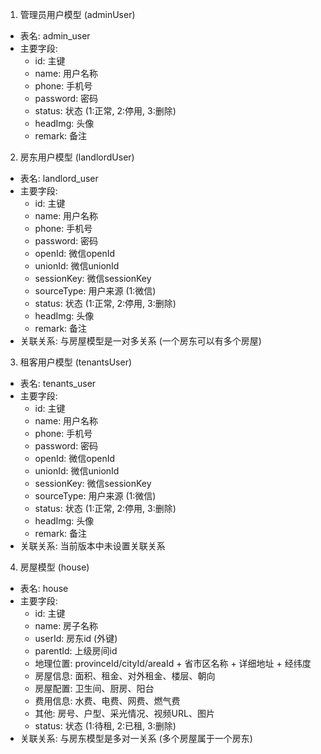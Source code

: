 1. 管理员用户模型 (adminUser)

  - 表名: admin_user
  - 主要字段:
    - id: 主键
    - name: 用户名称
    - phone: 手机号
    - password: 密码
    - status: 状态 (1:正常, 2:停用, 3:删除)
    - headImg: 头像
    - remark: 备注

  2. 房东用户模型 (landlordUser)

  - 表名: landlord_user
  - 主要字段:
    - id: 主键
    - name: 用户名称
    - phone: 手机号
    - password: 密码
    - openId: 微信openId
    - unionId: 微信unionId
    - sessionKey: 微信sessionKey
    - sourceType: 用户来源 (1:微信)
    - status: 状态 (1:正常, 2:停用, 3:删除)
    - headImg: 头像
    - remark: 备注
  - 关联关系: 与房屋模型是一对多关系 (一个房东可以有多个房屋)

  3. 租客用户模型 (tenantsUser)

  - 表名: tenants_user
  - 主要字段:
    - id: 主键
    - name: 用户名称
    - phone: 手机号
    - password: 密码
    - openId: 微信openId
    - unionId: 微信unionId
    - sessionKey: 微信sessionKey
    - sourceType: 用户来源 (1:微信)
    - status: 状态 (1:正常, 2:停用, 3:删除)
    - headImg: 头像
    - remark: 备注
  - 关联关系: 当前版本中未设置关联关系

  4. 房屋模型 (house)

  - 表名: house
  - 主要字段:
    - id: 主键
    - name: 房子名称
    - userId: 房东id (外键)
    - parentId: 上级房间id
    - 地理位置: provinceId/cityId/areaId + 省市区名称 + 详细地址 + 经纬度
    - 房屋信息: 面积、租金、对外租金、楼层、朝向
    - 房屋配置: 卫生间、厨房、阳台
    - 费用信息: 水费、电费、网费、燃气费
    - 其他: 房号、户型、采光情况、视频URL、图片
    - status: 状态 (1:待租, 2:已租, 3:删除)
  - 关联关系: 与房东模型是多对一关系 (多个房屋属于一个房东)
